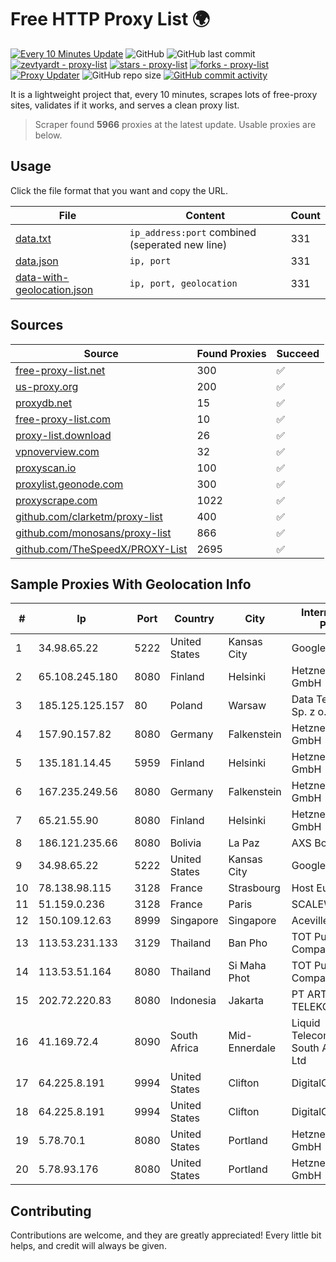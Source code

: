 
# Free HTTP Proxy List 🌍

[![Every 10 Minutes Update](https://github.com/mertguvencli/http-proxy-list/actions/workflows/main.yml/badge.svg?branch=main)](https://github.com/mertguvencli/http-proxy-list/actions/workflows/main.yml)
![GitHub](https://img.shields.io/github/license/mertguvencli/http-proxy-list)
![GitHub last commit](https://img.shields.io/github/last-commit/mertguvencli/http-proxy-list)
[![zevtyardt - proxy-list](https://img.shields.io/static/v1?label=zevtyardt&message=proxy-list&color=blue&logo=github)](https://github.com/zevtyardt/proxy-list "Go to GitHub repo")
[![stars - proxy-list](https://img.shields.io/github/stars/zevtyardt/proxy-list?style=social)](https://github.com/zevtyardt/proxy-list)
[![forks - proxy-list](https://img.shields.io/github/forks/zevtyardt/proxy-list?style=social)](https://github.com/zevtyardt/proxy-list)
[![Proxy Updater](https://github.com/zevtyardt/proxy-list/workflows/Proxy%20Updater/badge.svg)](https://github.com/zevtyardt/proxy-list/actions?query=workflow:"Proxy+Updater")
![GitHub repo size](https://img.shields.io/github/repo-size/zevtyardt/proxy-list)
[![GitHub commit activity](https://img.shields.io/github/commit-activity/m/zevtyardt/proxy-list?logo=commits)](https://github.com/zevtyardt/proxy-list/commits/main)

It is a lightweight project that, every 10 minutes, scrapes lots of free-proxy sites, validates if it works, and serves a clean proxy list.

> Scraper found **5966** proxies at the latest update. Usable proxies are below.

## Usage

Click the file format that you want and copy the URL.

|File|Content|Count|
|----|-------|-----|
|[data.txt](https://raw.githubusercontent.com/mertguvencli/http-proxy-list/main/proxy-list/data.txt)|`ip_address:port` combined (seperated new line)|331|
|[data.json](https://raw.githubusercontent.com/mertguvencli/http-proxy-list/main/proxy-list/data.json)|`ip, port`|331|
|[data-with-geolocation.json](https://raw.githubusercontent.com/mertguvencli/http-proxy-list/main/proxy-list/data-with-geolocation.json)|`ip, port, geolocation`|331|

## Sources

|Source|Found Proxies|Succeed|
|------|-------------|-------|
|[free-proxy-list.net](https://free-proxy-list.net)|300|✅|
|[us-proxy.org](https://www.us-proxy.org)|200|✅|
|[proxydb.net](http://proxydb.net)|15|✅|
|[free-proxy-list.com](https://free-proxy-list.com/?page=&port=&type%5B%5D=http&type%5B%5D=https&up_time=0&search=Search)|10|✅|
|[proxy-list.download](https://www.proxy-list.download/HTTP)|26|✅|
|[vpnoverview.com](https://vpnoverview.com/privacy/anonymous-browsing/free-proxy-servers)|32|✅|
|[proxyscan.io](https://www.proxyscan.io)|100|✅|
|[proxylist.geonode.com](https://proxylist.geonode.com/api/proxy-list?limit=300&page=1&sort_by=lastChecked&sort_type=desc&protocols=http,https)|300|✅|
|[proxyscrape.com](https://api.proxyscrape.com/v2/?request=displayproxies&protocol=http&timeout=10000&country=all&ssl=all&anonymity=all)|1022|✅|
|[github.com/clarketm/proxy-list](https://raw.githubusercontent.com/clarketm/proxy-list/master/proxy-list-raw.txt)|400|✅|
|[github.com/monosans/proxy-list](https://raw.githubusercontent.com/monosans/proxy-list/main/proxies/http.txt)|866|✅|
|[github.com/TheSpeedX/PROXY-List](https://raw.githubusercontent.com/TheSpeedX/PROXY-List/master/http.txt)|2695|✅|


## Sample Proxies With Geolocation Info

|#|Ip|Port|Country|City|Internet Service Provider|
|-|--|----|-------|----|-------------------------|
|1|34.98.65.22|5222|United States|Kansas City|Google LLC|
|2|65.108.245.180|8080|Finland|Helsinki|Hetzner Online GmbH|
|3|185.125.125.157|80|Poland|Warsaw|Data Techno Park Sp. z o. o.|
|4|157.90.157.82|8080|Germany|Falkenstein|Hetzner Online GmbH|
|5|135.181.14.45|5959|Finland|Helsinki|Hetzner Online GmbH|
|6|167.235.249.56|8080|Germany|Falkenstein|Hetzner Online GmbH|
|7|65.21.55.90|8080|Finland|Helsinki|Hetzner Online GmbH|
|8|186.121.235.66|8080|Bolivia|La Paz|AXS Bolivia S. A.|
|9|34.98.65.22|5222|United States|Kansas City|Google LLC|
|10|78.138.98.115|3128|France|Strasbourg|Host Europe GmbH|
|11|51.159.0.236|3128|France|Paris|SCALEWAY|
|12|150.109.12.63|8999|Singapore|Singapore|Aceville Pte.ltd|
|13|113.53.231.133|3129|Thailand|Ban Pho|TOT Public Company Limited|
|14|113.53.51.164|8080|Thailand|Si Maha Phot|TOT Public Company Limited|
|15|202.72.220.83|8080|Indonesia|Jakarta|PT ARTHA TELEKOMINDO|
|16|41.169.72.4|8090|South Africa|Mid-Ennerdale|Liquid Telecommunications South Africa (Pty) Ltd|
|17|64.225.8.191|9994|United States|Clifton|DigitalOcean, LLC|
|18|64.225.8.191|9994|United States|Clifton|DigitalOcean, LLC|
|19|5.78.70.1|8080|United States|Portland|Hetzner Online GmbH|
|20|5.78.93.176|8080|United States|Portland|Hetzner Online GmbH|



## Contributing

Contributions are welcome, and they are greatly appreciated! Every
little bit helps, and credit will always be given.

